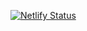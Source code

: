 [![Netlify Status](https://api.netlify.com/api/v1/badges/0b4136a1-2d4c-4dc9-89fe-73a565122ee1/deploy-status)](https://app.netlify.com/sites/mbil-downloader/deploys)